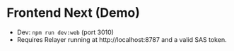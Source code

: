 # Frontend Next (Demo)

- Dev: `npm run dev:web` (port 3010)
- Requires Relayer running at http://localhost:8787 and a valid SAS token.
